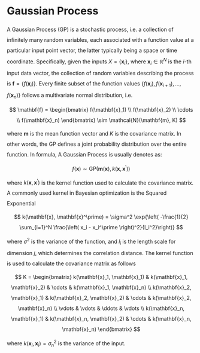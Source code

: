 <style> 
  p {line-height: 2;}
  ul {line-height: 2;}
</style>

# Gaussian Process

A Gaussian Process (GP) is a stochastic process, i.e. a collection of infinitely many random variables, each associated
with a function value at a particular input point vector, the latter typically being a space or time coordinate.
Specifically, given the inputs $X=\{\mathbf{x}_i\}$, where $\mathbf{x}_i \in \mathbb{R}^N$ is the *i*-th input data
vector, the collection of random variables describing the process is $\mathbf{f} = \{f(\mathbf{x}_i)\}$. Every finite
subset of the function values $\{ f(\mathbf{x}_i), f(\mathbf{x}_{i+1}), \dots, f(\mathbf{x}_n) \}$ follows a
multivariate normal distribution,
i.e.
$$
\mathbf{f} = \begin{bmatrix} f(\mathbf{x}_1) \\ f(\mathbf{x}_2) \\ \cdots \\ f(\mathbf{x}_n) \end{bmatrix} \sim \mathcal{N}(\mathbf{m}, K)
$$
where $\mathbf{m}$ is the mean function vector and $K$ is the covariance matrix. In
other words, the GP defines a joint probability distribution over the entire function. In formula, A Gaussian Process is
usually denotes as:
$$
f(\mathbf{x}) \sim \mathrm{GP}\left( \mathbf{m}(\mathbf{x}), \, k(\mathbf{x}, \mathbf{x}^\prime) \right)
$$
where $k(\mathbf{x}, \mathbf{x}^\prime)$ is the kernel function used to calculate the covariance matrix. A commonly used
kernel in
Bayesian optimization is the Squared Exponential
$$
k(\mathbf{x}, \mathbf{x}^\prime) = \sigma^2 \exp{\left( -\frac{1}{2} \sum_{i=1}^N \frac{\left( x_i - x_i^\prime \right)^2}{l_i^2}\right)}
$$
where $\sigma^2$ is the variance of the function, and $l_i$ is the length scale for dimension $j$, which determines the
correlation distance. The kernel function is used to calculate the covariance matrix as follows
$$
K =
\begin{bmatrix}
k(\mathbf{x}_1, \mathbf{x}_1) & k(\mathbf{x}_1, \mathbf{x}_2) & \cdots & k(\mathbf{x}_1, \mathbf{x}_n) \\
k(\mathbf{x}_2, \mathbf{x}_1) & k(\mathbf{x}_2, \mathbf{x}_2) & \cdots & k(\mathbf{x}_2, \mathbf{x}_n) \\
\vdots & \vdots & \ddots & \vdots \\
k(\mathbf{x}_n, \mathbf{x}_1) & k(\mathbf{x}_n, \mathbf{x}_2) & \cdots & k(\mathbf{x}_n, \mathbf{x}_n)
\end{bmatrix}
$$
where $k(\mathbf{x}_i, \mathbf{x}_i)=\sigma_n^2$ is the variance of the input.